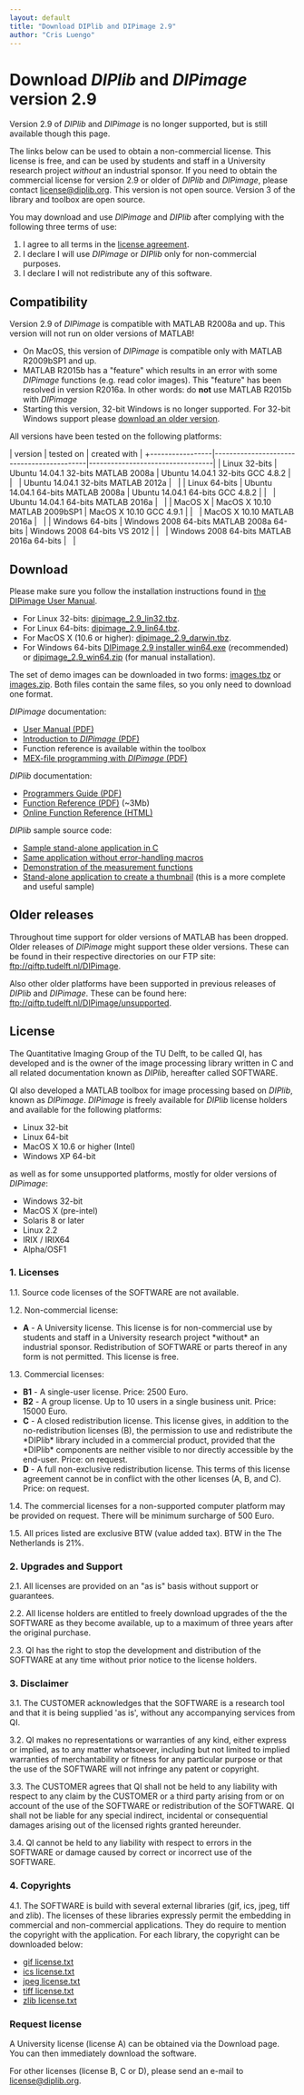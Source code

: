 ```yaml
---
layout: default
title: "Download DIPlib and DIPimage 2.9"
author: "Cris Luengo"
---
```


<h1>Download <i>DIPlib</i> and <i>DIPimage</i> version 2.9</h1>

Version 2.9 of *DIPlib* and *DIPimage* is no longer supported, but is still available though this page.

The links below can be used to obtain a non-commercial license. This license is free, and can be used by students
and staff in a University research project *without* an industrial sponsor. If you need to obtain the commercial
license for version 2.9 or older of *DIPlib* and *DIPimage*, please contact <a href="mailto:license@diplib.org">license@diplib.org</a>.
This version is not open source. Version 3 of the library and toolbox are open source.

You may download and use *DIPimage* and *DIPlib* after complying with the following three terms of use:
1. I agree to all terms in the [license agreement](#license).
2. I declare I will use *DIPimage* or *DIPlib* only for non-commercial purposes.
3. I declare I will not redistribute any of this software.

<h2>Compatibility</h2>

Version 2.9 of *DIPimage* is compatible with MATLAB R2008a and up. This version will not run on older versions of MATLAB!

- On MacOS, this version of *DIPimage* is compatible only with MATLAB R2009bSP1 and up.
- MATLAB R2015b has a "feature" which results in an error with some *DIPimage* functions (e.g. read color images). This
"feature" has been resolved in version R2016a. In other words: do **not** use MATLAB R2015b with *DIPimage*
- Starting this version, 32-bit Windows is no longer supported. For 32-bit Windows support please
[download an older version](#older).

All versions have been tested on the following platforms:

| version         | tested on                                 | created with                     |
+-----------------|-------------------------------------------|----------------------------------|
| Linux 32-bits   | Ubuntu 14.04.1 32-bits MATLAB 2008a       | Ubuntu 14.04.1 32-bits GCC 4.8.2 |
| &nbsp;          | Ubuntu 14.04.1 32-bits MATLAB 2012a       | &nbsp;                           |
| Linux 64-bits   | Ubuntu 14.04.1 64-bits MATLAB 2008a       | Ubuntu 14.04.1 64-bits GCC 4.8.2 |
| &nbsp;          | Ubuntu 14.04.1 64-bits MATLAB 2016a       | &nbsp;                           |
| MacOS X         | MacOS X 10.10 MATLAB 2009bSP1             | MacOS X 10.10 GCC 4.9.1          |
| &nbsp;          | MacOS X 10.10 MATLAB 2016a                | &nbsp;                           |
| Windows 64-bits | Windows 2008 64-bits MATLAB 2008a 64-bits | Windows 2008 64-bits VS 2012     |
| &nbsp;          | Windows 2008 64-bits MATLAB 2016a 64-bits | &nbsp;                           |


<h2>Download</h2>

Please make sure you follow the installation instructions found in [the DIPimage User Manual](ftp://qiftp.tudelft.nl//DIPimage/latest/docs/dipimage_user_manual.pdf).

- For Linux 32-bits: [dipimage_2.9_lin32.tbz](ftp://qiftp.tudelft.nl/DIPimage/2.9/dipimage_2.9_lin32.tbz).
- For Linux 64-bits: [dipimage_2.9_lin64.tbz](ftp://qiftp.tudelft.nl/DIPimage/2.9/dipimage_2.9_lin64.tbz).
- For MacOS X (10.6 or higher): [dipimage_2.9_darwin.tbz](ftp://qiftp.tudelft.nl/DIPimage/2.9/dipimage_2.9_darwin.tbz).
- For Windows 64-bits [DIPimage 2.9 installer win64.exe](ftp://qiftp.tudelft.nl/DIPimage/2.9/DIPimage%202.9%20installer%20win64.exe)
  (recommended) or [dipimage_2.9_win64.zip](ftp://qiftp.tudelft.nl/DIPimage/2.9/dipimage_2.9_win64.zip) (for manual installation).

The set of demo images can be downloaded in two forms: 
[images.tbz](ftp://qiftp.tudelft.nl/DIPimage/images.tbz) or [images.zip](ftp://qiftp.tudelft.nl/DIPimage/images.zip).
Both files contain the same files, so you only need to download one format.

*DIPimage* documentation:
- [User Manual (PDF)](ftp://qiftp.tudelft.nl/DIPimage/latest/docs/dipimage_user_manual.pdf)
- [Introduction to *DIPimage* (PDF)](ftp://qiftp.tudelft.nl/DIPimage/docs/Introduction_to_DIPimage.pdf)
- Function reference is available within the toolbox
- [MEX-file programming with *DIPimage* (PDF)](ftp://qiftp.tudelft.nl/DIPimage/latest/docs/mex_file_programming.pdf)

*DIPlib* documentation:
- [Programmers Guide (PDF)](ftp://qiftp.tudelft.nl/DIPimage/latest/docs/diplib_programmers_guide.pdf)
- [Function Reference (PDF)](ftp://qiftp.tudelft.nl/DIPimage/latest/docs/diplib_reference_guide.pdf) (~3Mb)
- [Online Function Reference (HTML)](http://qiftp.tudelft.nl/dipref)

*DIPlib* sample source code: 
- [Sample stand-alone application in C](ftp://qiftp.tudelft.nl/DIPimage/docs/standalone.c)
- [Same application without error-handling macros](ftp://qiftp.tudelft.nl/DIPimage/docs/standalone2.c)
- [Demonstration of the measurement functions](ftp://qiftp.tudelft.nl/DIPimage/docs/measuredemo.c)
- [Stand-alone application to create a thumbnail](ftp://qiftp.tudelft.nl/DIPimage/docs/makethumbs.c) (this is a more complete and useful sample)


<h2><a id="license"></a>Older releases</h2>

Throughout time support for older versions of MATLAB has been dropped. Older releases of *DIPimage* might support these older
versions. These can be found in their respective directories on our FTP site:
<a href="ftp://qiftp.tudelft.nl/DIPimage" target="_blank">ftp://qiftp.tudelft.nl/DIPimage</a>.

Also other older platforms have been supported in previous releases of *DIPlib* and *DIPimage*. These can be found here:
<a href="ftp://qiftp.tudelft.nl/DIPimage/unsupported" target="_blank">ftp://qiftp.tudelft.nl/DIPimage/unsupported</a>.


<h2><a id="license"></a>License</h2>

The Quantitative Imaging Group of the TU Delft, to be called QI, has developed and is the owner of the image
processing library written in C and all related documentation known as *DIPlib*, hereafter called SOFTWARE.

QI also developed a MATLAB toolbox for image processing based on *DIPlib*, known as *DIPimage*. *DIPimage* is
freely available for *DIPlib* license holders and available for the following platforms:
- Linux 32-bit
- Linux 64-bit
- MacOS X 10.6 or higher (Intel)
- Windows XP 64-bit

as well as for some unsupported platforms, mostly for older versions of *DIPimage*:
- Windows 32-bit
- MacOS X (pre-intel)
- Solaris 8 or later
- Linux 2.2
- IRIX / IRIX64
- Alpha/OSF1

<h3>1. Licenses</h3>

1.1. Source code licenses of the SOFTWARE are not available.

1.2. Non-commercial license:
<ul>
  <li><b>A</b> - A University license. This license is for non-commercial use by students and staff in a University
    research project *without* an industrial sponsor. Redistribution of SOFTWARE or parts thereof in any form is not
    permitted. This license is free.</li>
</ul>

1.3. Commercial licenses:

<ul>
  <li><b>B1</b> - A single-user license. Price: 2500 Euro.</li>
  <li><b>B2</b> - A group license. Up to 10 users in a single business unit. Price: 15000 Euro.</li>
  <li><b>C</b> - A closed redistribution license. This license gives, in addition to the no-redistribution licenses (B),
    the permission to use and redistribute the *DIPlib* library included in a commercial product, provided that the
    *DIPlib* components are neither visible to nor directly accessible by the end-user. Price: on request.</li>
  <li><b>D</b> - A full non-exclusive redistribution license. This terms of this license agreement cannot be in conflict
    with the other licenses (A, B, and C). Price: on request.</li>
</ul>

1.4. The commercial licenses for a non-supported computer platform may be provided on request. There will be minimum
surcharge of 500 Euro.

1.5. All prices listed are exclusive BTW (value added tax). BTW in the The Netherlands is 21%.

<h3>2. Upgrades and Support</h3>

2.1. All licenses are provided on an "as is" basis without support or guarantees.

2.2. All license holders are entitled to freely download upgrades of the the SOFTWARE as they become available, 
up to a maximum of three years after the original purchase.

2.3. QI has the right to stop the development and distribution of the SOFTWARE at any time without prior notice
to the license holders.

<h3>3. Disclaimer</h3>

3.1. The CUSTOMER acknowledges that the SOFTWARE is a research tool and that it is being supplied 'as is',
without any accompanying services from QI.

3.2. QI makes no representations or warranties of any kind, either express or implied, as to any matter whatsoever,
including but not limited to implied warranties of merchantability or fitness for any particular purpose
or that the use of the SOFTWARE will not infringe any patent or copyright.

3.3. The CUSTOMER agrees that QI shall not be held to any liability with respect to any claim by the CUSTOMER
or a third party arising from or on account of the use of the SOFTWARE or redistribution of the SOFTWARE.
QI shall not be liable for any special indirect, incidental or consequential damages
arising out of the licensed rights granted hereunder.

3.4. QI cannot be held to any liability with respect to errors in the SOFTWARE or damage caused by correct
or incorrect use of the SOFTWARE.

<h3>4. Copyrights</h3>

4.1. The SOFTWARE is build with several external libraries (gif, ics, jpeg, tiff and zlib). 
The licenses of these libraries expressly permit the embedding in commercial and non-commercial applications.
They do require to mention the copyright with the application. 
For each library, the copyright can be downloaded below:
- <a href="ftp://qiftp.tudelft.nl/DIPimage/licenses/gif_license.txt" target="_blank">gif license.txt</a></li>
- <a href="ftp://qiftp.tudelft.nl/DIPimage/licenses/ics_license.txt" target="_blank">ics license.txt</a></li>
- <a href="ftp://qiftp.tudelft.nl/DIPimage/licenses/jpeg_license.txt" target="_blank">jpeg license.txt</a></li>
- <a href="ftp://qiftp.tudelft.nl//DIPimage/licenses/tiff_license.txt" target="_blank">tiff license.txt</a></li>
- <a href="ftp://qiftp.tudelft.nl/DIPimage/licenses/zlib_license.txt" target="_blank">zlib license.txt</a></li>

<h3>Request license</h3>

A University license (license A) can be obtained via the Download page. You can then immediately download the software.

For other licenses (license B, C or D), please send an e-mail to <a href="mailto:license@diplib.org">license@diplib.org</a>.

